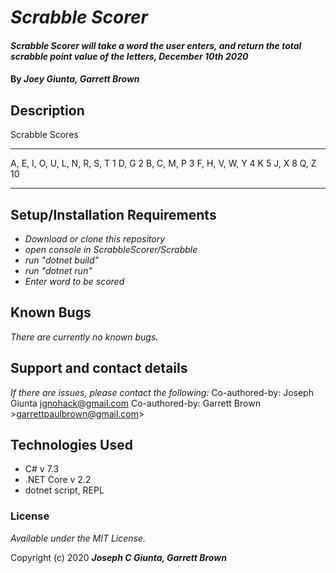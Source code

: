 # _Scrabble Scorer_

#### _Scrabble Scorer will take a word the user enters, and return the total scrabble point value of the letters, December 10th 2020_

#### By _**Joey Giunta, Garrett Brown**_

## Description
Scrabble Scores

-------------------------------------
A, E, I, O, U, L, N, R, S, T       1
D, G                               2
B, C, M, P                         3
F, H, V, W, Y                      4
K                                  5
J, X                               8
Q, Z                               10

------------------------------------


## Setup/Installation Requirements

* _Download or clone this repository_
* _open console in ScrabbleScorer/Scrabble_
* _run "dotnet build"_
* _run "dotnet run"_
* _Enter word to be scored_

## Known Bugs

_There are currently no known bugs._

## Support and contact details

_If there are issues, please contact the following:_
Co-authored-by: Joseph Giunta <jgnohack@gmail.com>
Co-authored-by: Garrett Brown >garrettpaulbrown@gmail.com>


## Technologies Used
- C# v 7.3
- .NET Core v 2.2
- dotnet script, REPL

### License

*Available under the MIT License.*

Copyright (c) 2020 **_Joseph C Giunta, Garrett Brown_**
